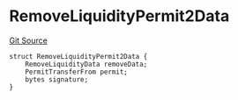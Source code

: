 # RemoveLiquidityPermit2Data
[Git Source](https://github.com/ArrakisFinance/arrakis-modular/blob/9091a6ee814f061039fd7b968feddb93bbdf1110/src/structs/SRouter.sol)


```solidity
struct RemoveLiquidityPermit2Data {
    RemoveLiquidityData removeData;
    PermitTransferFrom permit;
    bytes signature;
}
```

